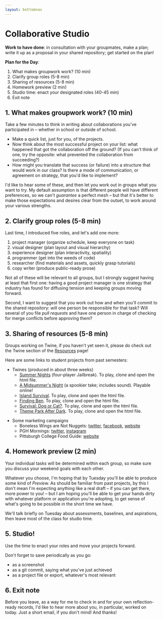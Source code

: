 ```yaml
---
layout: bottomnav
---
```


# Collaborative Studio

**Work to have done**: in consultation with your groupmates, make a plan; write it up as a proposal in your shared repository; get started on the plan!

**Plan for the Day**:

1. What makes groupwork work? (10 min)
2. Clarify group roles (5-8 min)
3. Sharing of resources (5-8 min)<!-- past projects, Twine links, collab Twine strategy -->
4. Homework preview (2 min)
5. Studio time: enact your designated roles (40-45 min)
6. Exit note

## 1. What makes groupwork work? (10 min)

Take a few minutes to think in writing about collaborations you've participated in – whether in school or outside of school.

* Make a quick list, just for you, of the projects.
* Now think about the most successful project on your list: what happened that got the collaboration off the ground? (If you can't think of one, try the opposite: what prevented the collaboration from succeeding?)
* How might you translate that success (or failure) into a structure that would work in our class? Is there a mode of communication, or agreement on strategy, that you'd like to implement?

I'd like to hear some of these, and then let you work out in groups what you want to try. My default assumption is that different people will have different preferences, so we can't *guarantee* a perfect mesh – but that it's better to make those expectations and desires clear from the outset, to work around your various strengths.

## 2. Clarify group roles (5-8 min)

Last time, I introduced five roles, and let's add one more:

1. project manager (organize schedule, keep everyone on task)
3. visual designer (plan layout and visual hierarchy)
4. experience designer (plan interactivity, spatiality)
2. programmer (get into the weeds of code)
5. researcher (find materials and assets, quickly grasp tutorials)
6. copy writer (produce public-ready prose)

Not all of these will be relevant to all groups, but I strongly suggest having at least that first one: having a good project manager is one strategy that industry has found for diffusing tension and keeping groups moving forward.

<!-- Did one of your group members just ask who wants to be the project manager? That person might be a good candidate for the job. -->

Second, I want to suggest that you work out how and when you'll commit to the shared repository: will one person be responsible for that task? Will several of you file _pull requests_ and have one person in charge of checking for merge conflicts before approving them?

## 3. Sharing of resources (5-8 min)<!-- past projects, Twine links, collab Twine strategy -->

Groups working on Twine, if you haven't yet seen it, please do check out the Twine section of the [Resources]({{site.github.baseurl}}/resources#twine--interactive-narrative) page!

Here are some links to student projects from past semesters:

* Twines (produced in about three weeks)
    - [Summer Nights](https://github.com/pitt-cdm/twine--summer-nights-1) (four-player Jailbreak). To play, clone and open the html file.
    - [A Midsummer's Night](https://pitt-cdm.github.io/twine--summer-night-part-2/) (a spookier take; includes sound). Playable online!
    - [Island Survival](https://github.com/dashn98/twine--shore-leave). To play, clone and open the html file.
    - [Finding Ben](https://github.com/pitt-cdm/twine--finding-boo). To play, clone and open the html file.
    - [Survival: Dog or Cat?](https://github.com/pitt-cdm/twine--cats-dogs). To play, clone and open the html file.
    - [Theme Park After Dark](https://github.com/pitt-cdm/twine--theme-park). To play, clone and open the html file.
<!-- * A Twine about collaborative Twine workflow -->
* Some marketing campaigns
    - Boneless Wings are Not Nuggets: [twitter](https://twitter.com/WingsNotNugs), [facebook](https://facebook.com/WingsNotNugs/), [website](https://elambiotte.github.io/Boneless-Wings-Campaign/)
    - PGH Mornings: [twitter](https://twitter.com/pghmornings), [instagram](https://www.instagram.com/pghmornings/)
    - Pittsburgh College Food Guide: [website](http://wp.majoringinmeta.net/foodguidepgh/)

## 4. Homework preview (2 min)

Your individual tasks will be determined within each group, so make sure you discuss your weekend goals with each other.

Whatever you choose, I'm hoping that by Tuesday you'll be able to produce some kind of _Preview._ As should be familiar from past projects, by this I don't mean I'm expecting anything like a real draft – if you can get there, more power to you! – but I am hoping you'll be able to get your hands dirty with whatever platform or application you're adopting, to get sense of what's going to be possible in the short time we have.

We'll talk briefly on Tuesday about assessments, baselines, and aspirations, then leave most of the class for studio time.

## 5. Studio!

Use the time to enact your roles and move your projects forward.

<div class="alert alert-warning">
Don't forget to save periodically as you go:
 <ul>
   <li>as a screenshot</li>
   <li>as a git commit, saying what you've just achieved</li>
   <li>as a project file or export, whatever's most relevant</li>
 </ul>
</div>

## 6. Exit note

Before you leave, as a way for me to check in and for your own reflection-ready records, I'd like to hear more about you, in particular, worked on today. Just a short email, if you don't mind! And thanks!
